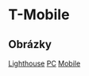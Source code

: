 
# **T-Mobile**

## Obrázky
[Lighthouse](https://github.com/Karel63/HtmlAndCSSWorks/blob/main/Tmobile/Sn%C3%ADmek%20obrazovky%202023-05-04%20115155.png)
[PC](https://github.com/Karel63/HtmlAndCSSWorks/blob/main/Tmobile/Sn%C3%ADmek%20obrazovky%202023-05-04%20115509.png)
[Mobile](https://github.com/Karel63/HtmlAndCSSWorks/blob/main/Tmobile/Sn%C3%ADmek%20obrazovky%202023-05-04%20115300.png)